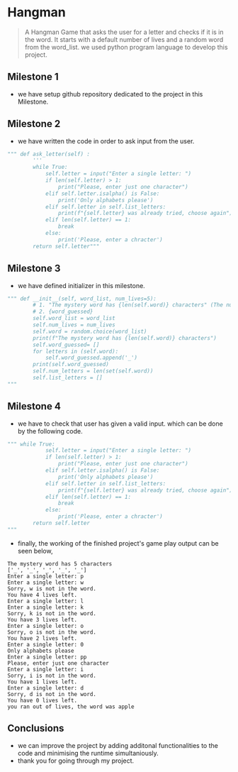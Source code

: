 # Hangman 

> A Hangman Game that asks the user for a letter and checks if it is in the word. It starts with a default number of lives and a random word from the word_list. we used python program language to develop this project.

## Milestone 1

- we have setup github repository dedicated to the project in this Milestone.

## Milestone 2
- we have written the code in order to ask input from the user.
```python
""" def ask_letter(self) :
        '''
        while True:
            self.letter = input("Enter a single letter: ")
            if len(self.letter) > 1:
                print("Please, enter just one character")
            elif self.letter.isalpha() is False:
                print('Only alphabets please')
            elif self.letter in self.list_letters:
                print(f"{self.letter} was already tried, choose again")
            elif len(self.letter) == 1:
                break  
            else:
                print('Please, enter a chracter')
        return self.letter"""
```

## Milestone 3

- we have defined initializer in this milestone.
```python
""" def __init__(self, word_list, num_lives=5):
        # 1. "The mystery word has {len(self.word)} characters" (The number of letters is NOT the UNIQUE number of letters)
        # 2. {word_guessed}
        self.word_list = word_list
        self.num_lives = num_lives
        self.word = random.choice(word_list)
        print(f"The mystery word has {len(self.word)} characters")
        self.word_guessed= []
        for letters in (self.word):
            self.word_guessed.append('_')
        print(self.word_guessed)
        self.num_letters = len(set(self.word))
        self.list_letters = []
"""
```
## Milestone 4
- we have to check that user has given a valid input. which can be done by the following code.
```python 
""" while True:
            self.letter = input("Enter a single letter: ")
            if len(self.letter) > 1:
                print("Please, enter just one character")
            elif self.letter.isalpha() is False:
                print('Only alphabets please')
            elif self.letter in self.list_letters:
                print(f"{self.letter} was already tried, choose again")
            elif len(self.letter) == 1:
                break  
            else:
                print('Please, enter a chracter')
        return self.letter
"""
```
- finally, the working of the finished project's game play output can be seen below,
```
The mystery word has 5 characters
['_', '_', '_', '_', '_']
Enter a single letter: p
Enter a single letter: w
Sorry, w is not in the word.
You have 4 lives left.
Enter a single letter: l
Enter a single letter: k
Sorry, k is not in the word.
You have 3 lives left.
Enter a single letter: o
Sorry, o is not in the word.
You have 2 lives left.
Enter a single letter: 0
Only alphabets please
Enter a single letter: pp
Please, enter just one character
Enter a single letter: i
Sorry, i is not in the word.
You have 1 lives left.
Enter a single letter: d
Sorry, d is not in the word.
You have 0 lives left.
you ran out of lives, the word was apple
```
## Conclusions

- we can improve the project by adding additonal functionalities to the code and minimising the runtime simultaniously.
- thank you for going through my project.
